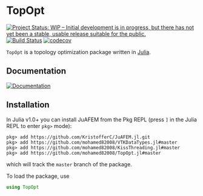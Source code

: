 # TopOpt

[![Project Status: WIP – Initial development is in progress, but there has not yet been a stable, usable release suitable for the public.](https://www.repostatus.org/badges/latest/wip.svg)](https://www.repostatus.org/#wip)
[![Build Status](https://travis-ci.org/YingboMa/SafeTestsets.jl.svg?branch=master)](https://travis-ci.org/mohamed82008/TopOpt.jl)
[![codecov](https://codecov.io/gh/mohamed82008/TopOpt.jl/branch/master/graph/badge.svg)](https://codecov.io/gh/mohamed82008/TopOpt.jl)

`TopOpt` is a topology optimization package written in [Julia](https://github.com/JuliaLang/julia).

## Documentation

[![Documentation](https://img.shields.io/badge/doc-latest-blue.svg)](https://mohamed82008.github.io/TopOpt.jl/dev)

## Installation

In Julia v1.0+ you can install JuAFEM from the Pkg REPL (press `]` in the Julia
REPL to enter `pkg>` mode):

```
pkg> add https://github.com/KristofferC/JuAFEM.jl.git
pkg> add https://github.com/mohamed82008/VTKDataTypes.jl#master
pkg> add https://github.com/mohamed82008/KissThreading.jl#master
pkg> add https://github.com/mohamed82008/TopOpt.jl#master
```

which will track the `master` branch of the package.

To load the package, use

```julia
using TopOpt
```